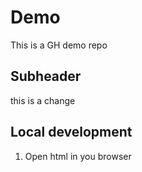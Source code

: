 # Demo

This is a GH demo repo

## Subheader

this is a change

## Local development

1. Open html in you browser
